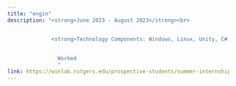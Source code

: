 ```yaml
---
title: "engin"
description: "<strong>June 2023 - August 2023</strong><br>


              <strong>Technology Components: Windows, Linux, Unity, C#, C/C++, Microsoft Hololens</strong><br><br>
              
              
                Worked 
                "
link: https://winlab.rutgers.edu/prospective-students/summer-internship/
---
```

